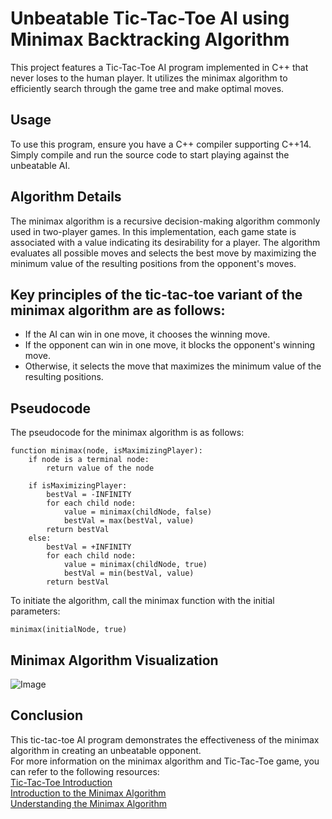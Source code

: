 # Unbeatable Tic-Tac-Toe AI using Minimax Backtracking Algorithm

This project features a Tic-Tac-Toe AI program implemented in C++ that never loses to the human player. It utilizes the minimax algorithm to efficiently search through the game tree and make optimal moves.

## Usage        

To use this program, ensure you have a C++ compiler supporting C++14. Simply compile and run the source code to start playing against the unbeatable AI.

## Algorithm Details

The minimax algorithm is a recursive decision-making algorithm commonly used in two-player games. In this implementation, each game state is associated with a value indicating its desirability for a player. The algorithm evaluates all possible moves and selects the best move by maximizing the minimum value of the resulting positions from the opponent's moves.

## Key principles of the tic-tac-toe variant of the minimax algorithm are as follows:

* If the AI can win in one move, it chooses the winning move.
* If the opponent can win in one move, it blocks the opponent's winning move.
* Otherwise, it selects the move that maximizes the minimum value of the resulting positions.

## Pseudocode
The pseudocode for the minimax algorithm is as follows:

```
function minimax(node, isMaximizingPlayer):
    if node is a terminal node:
        return value of the node
        
    if isMaximizingPlayer:
        bestVal = -INFINITY 
        for each child node:
            value = minimax(childNode, false)
            bestVal = max(bestVal, value) 
        return bestVal
    else:
        bestVal = +INFINITY 
        for each child node:
            value = minimax(childNode, true)
            bestVal = min(bestVal, value) 
        return bestVal

```
To initiate the algorithm, call the minimax function with the initial parameters:
```
minimax(initialNode, true)
```

## Minimax Algorithm Visualization
![Image](https://github.com/utkarsh-ssood/Tic-Tac-Toe/assets/122226447/495e0827-1727-40ae-88f0-332116af29e6)

## Conclusion
This tic-tac-toe AI program demonstrates the effectiveness of the minimax algorithm in creating an unbeatable opponent. \
For more information on the minimax algorithm and Tic-Tac-Toe game, you can refer to the following resources:\
[Tic-Tac-Toe Introduction](https://en.wikipedia.org/wiki/Tic-tac-toe)\
[Introduction to the Minimax Algorithm](https://www.geeksforgeeks.org/minimax-algorithm-in-game-theory-set-1-introduction/)\
[Understanding the Minimax Algorithm](https://www.freecodecamp.org/news/minimax-algorithm-guide-how-to-create-an-unbeatable-ai/)
